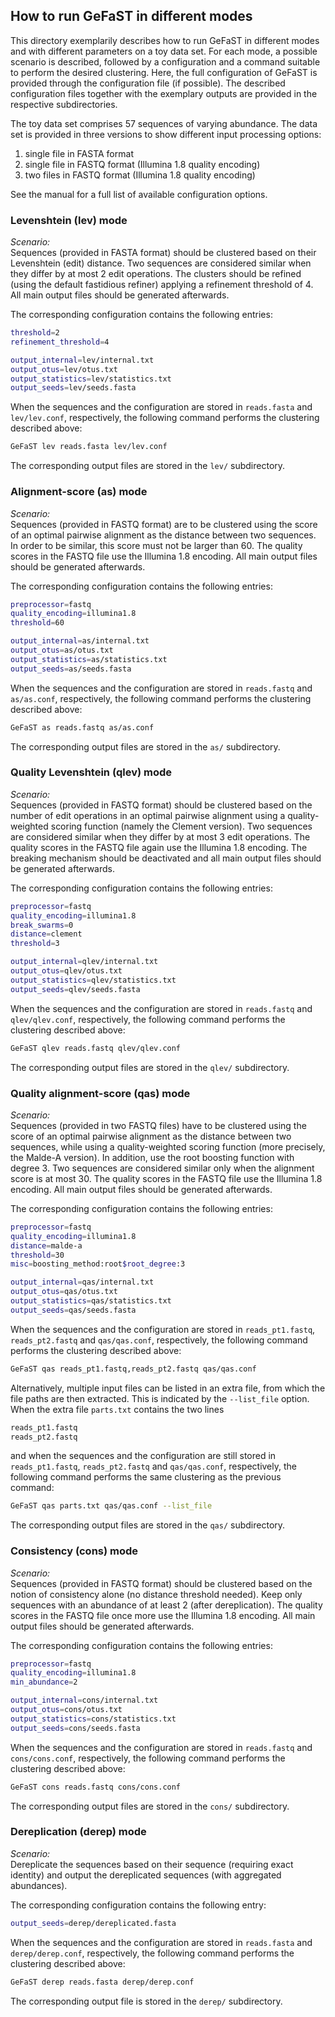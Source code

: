 ## How to run GeFaST in different modes

This directory exemplarily describes how to run GeFaST in different modes and with different parameters on a toy data set.
For each mode, a possible scenario is described, followed by a configuration and a command suitable to perform the desired clustering.
Here, the full configuration of GeFaST is provided through the configuration file (if possible).
The described configuration files together with the exemplary outputs are provided in the respective subdirectories.

The toy data set comprises 57 sequences of varying abundance.
The data set is provided in three versions to show different input processing options: 
1) single file in FASTA format
2) single file in FASTQ format (Illumina 1.8 quality encoding)
3) two files in FASTQ format (Illumina 1.8 quality encoding)

See the manual for a full list of available configuration options.


### Levenshtein (lev) mode

*Scenario:*  
Sequences (provided in FASTA format) should be clustered based on their Levenshtein (edit) distance.
Two sequences are considered similar when they differ by at most 2 edit operations.
The clusters should be refined (using the default fastidious refiner) applying a refinement threshold of 4.
All main output files should be generated afterwards.

The corresponding configuration contains the following entries:
```sh
threshold=2
refinement_threshold=4

output_internal=lev/internal.txt
output_otus=lev/otus.txt
output_statistics=lev/statistics.txt
output_seeds=lev/seeds.fasta
```

When the sequences and the configuration are stored in `reads.fasta` and `lev/lev.conf`, respectively,
the following command performs the clustering described above:
```sh
GeFaST lev reads.fasta lev/lev.conf
```

The corresponding output files are stored in the `lev/` subdirectory.


### Alignment-score (as) mode

*Scenario:*  
Sequences (provided in FASTQ format) are to be clustered using the score of an optimal pairwise alignment as the distance between two sequences.
In order to be similar, this score must not be larger than 60.
The quality scores in the FASTQ file use the Illumina 1.8 encoding.
All main output files should be generated afterwards.

The corresponding configuration contains the following entries:
```sh
preprocessor=fastq
quality_encoding=illumina1.8
threshold=60

output_internal=as/internal.txt
output_otus=as/otus.txt
output_statistics=as/statistics.txt
output_seeds=as/seeds.fasta
```

When the sequences and the configuration are stored in `reads.fastq` and `as/as.conf`, respectively,
the following command performs the clustering described above:
```sh
GeFaST as reads.fastq as/as.conf
```

The corresponding output files are stored in the `as/` subdirectory.


### Quality Levenshtein (qlev) mode

*Scenario:*  
Sequences (provided in FASTQ format) should be clustered based on the number of edit operations in an optimal pairwise alignment
using a quality-weighted scoring function (namely the Clement version).
Two sequences are considered similar when they differ by at most 3 edit operations.
The quality scores in the FASTQ file again use the Illumina 1.8 encoding.
The breaking mechanism should be deactivated and all main output files should be generated afterwards.

The corresponding configuration contains the following entries:
```sh
preprocessor=fastq
quality_encoding=illumina1.8
break_swarms=0
distance=clement
threshold=3

output_internal=qlev/internal.txt
output_otus=qlev/otus.txt
output_statistics=qlev/statistics.txt
output_seeds=qlev/seeds.fasta
```

When the sequences and the configuration are stored in `reads.fastq` and `qlev/qlev.conf`, respectively,
the following command performs the clustering described above:
```sh
GeFaST qlev reads.fastq qlev/qlev.conf
```

The corresponding output files are stored in the `qlev/` subdirectory.


### Quality alignment-score (qas) mode

*Scenario:*  
Sequences (provided in two FASTQ files) have to be clustered using the score of an optimal pairwise alignment as the distance between two sequences,
while using a quality-weighted scoring function (more precisely, the Malde-A version).
In addition, use the root boosting function with degree 3.
Two sequences are considered similar only when the alignment score is at most 30. 
The quality scores in the FASTQ file use the Illumina 1.8 encoding.
All main output files should be generated afterwards.

The corresponding configuration contains the following entries:
```sh
preprocessor=fastq
quality_encoding=illumina1.8
distance=malde-a
threshold=30
misc=boosting_method:root$root_degree:3

output_internal=qas/internal.txt
output_otus=qas/otus.txt
output_statistics=qas/statistics.txt
output_seeds=qas/seeds.fasta
```

When the sequences and the configuration are stored in `reads_pt1.fastq`,  `reads_pt2.fastq` and `qas/qas.conf`, respectively,
the following command performs the clustering described above:
```sh
GeFaST qas reads_pt1.fastq,reads_pt2.fastq qas/qas.conf
```

Alternatively, multiple input files can be listed in an extra file, from which the file paths are then extracted.
This is indicated by the `--list_file` option.
When the extra file `parts.txt` contains the two lines
```sh
reads_pt1.fastq
reads_pt2.fastq
```
and when the sequences and the configuration are still stored in `reads_pt1.fastq`,  `reads_pt2.fastq` and `qas/qas.conf`, respectively,
the following command performs the same clustering as the previous command:
```sh
GeFaST qas parts.txt qas/qas.conf --list_file
```

The corresponding output files are stored in the `qas/` subdirectory.


### Consistency (cons) mode

*Scenario:*  
Sequences (provided in FASTQ format) should be clustered based on the notion of consistency alone (no distance threshold needed).
Keep only sequences with an abundance of at least 2 (after dereplication). 
The quality scores in the FASTQ file once more use the Illumina 1.8 encoding.
All main output files should be generated afterwards.

The corresponding configuration contains the following entries:
```sh
preprocessor=fastq
quality_encoding=illumina1.8
min_abundance=2

output_internal=cons/internal.txt
output_otus=cons/otus.txt
output_statistics=cons/statistics.txt
output_seeds=cons/seeds.fasta
```

When the sequences and the configuration are stored in `reads.fastq` and `cons/cons.conf`, respectively,
the following command performs the clustering described above:
```sh
GeFaST cons reads.fastq cons/cons.conf
```

The corresponding output files are stored in the `cons/` subdirectory.

### Dereplication (derep) mode

*Scenario:*  
Dereplicate the sequences based on their sequence (requiring exact identity) 
and output the dereplicated sequences (with aggregated abundances).

The corresponding configuration contains the following entry:
```sh
output_seeds=derep/dereplicated.fasta
```

When the sequences and the configuration are stored in `reads.fasta` and `derep/derep.conf`, respectively,
the following command performs the clustering described above:
```sh
GeFaST derep reads.fasta derep/derep.conf
```

The corresponding output file is stored in the `derep/` subdirectory.
